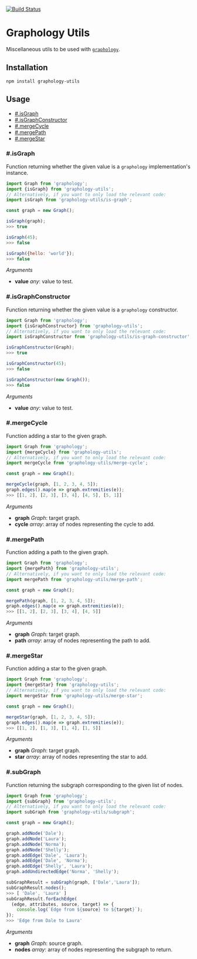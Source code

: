 [![Build Status](https://travis-ci.org/graphology/graphology-utils.svg)](https://travis-ci.org/graphology/graphology-utils)

# Graphology Utils

Miscellaneous utils to be used with [`graphology`](https://graphology.github.io).

## Installation

```
npm install graphology-utils
```

## Usage

* [#.isGraph](#isgraph)
* [#.isGraphConstructor](#isgraphconstructor)
* [#.mergeCycle](#mergecycle)
* [#.mergePath](#mergepath)
* [#.mergeStar](#mergestar)

### #.isGraph

Function returning whether the given value is a `graphology` implementation's instance.

```js
import Graph from 'graphology';
import {isGraph} from 'graphology-utils';
// Alternatively, if you want to only load the relevant code:
import isGraph from 'graphology-utils/is-graph';

const graph = new Graph();

isGraph(graph);
>>> true

isGraph(45);
>>> false

isGraph({hello: 'world'});
>>> false
```

*Arguments*

* **value** *any*: value to test.

### #.isGraphConstructor

Function returning whether the given value is a `graphology` constructor.

```js
import Graph from 'graphology';
import {isGraphConstructor} from 'graphology-utils';
// Alternatively, if you want to only load the relevant code:
import isGraphConstructor from 'graphology-utils/is-graph-constructor';

isGraphConstructor(Graph);
>>> true

isGraphConstructor(45);
>>> false

isGraphConstructor(new Graph());
>>> false
```

*Arguments*

* **value** *any*: value to test.

### #.mergeCycle

Function adding a star to the given graph.

```js
import Graph from 'graphology';
import {mergeCycle} from 'graphology-utils';
// Alternatively, if you want to only load the relevant code:
import mergeCycle from 'graphology-utils/merge-cycle';

const graph = new Graph();

mergeCycle(graph, [1, 2, 3, 4, 5]);
graph.edges().map(e => graph.extremities(e));
>>> [[1, 2], [2, 3], [3, 4], [4, 5], [5, 1]]
```

*Arguments*

* **graph** *Graph*: target graph.
* **cycle** *array*: array of nodes representing the cycle to add.

### #.mergePath

Function adding a path to the given graph.

```js
import Graph from 'graphology';
import {mergePath} from 'graphology-utils';
// Alternatively, if you want to only load the relevant code:
import mergePath from 'graphology-utils/merge-path';

const graph = new Graph();

mergePath(graph, [1, 2, 3, 4, 5]);
graph.edges().map(e => graph.extremities(e));
>>> [[1, 2], [2, 3], [3, 4], [4, 5]]
```

*Arguments*

* **graph** *Graph*: target graph.
* **path** *array*: array of nodes representing the path to add.

### #.mergeStar

Function adding a star to the given graph.

```js
import Graph from 'graphology';
import {mergeStar} from 'graphology-utils';
// Alternatively, if you want to only load the relevant code:
import mergeStar from 'graphology-utils/merge-star';

const graph = new Graph();

mergeStar(graph, [1, 2, 3, 4, 5]);
graph.edges().map(e => graph.extremities(e));
>>> [[1, 2], [1, 3], [1, 4], [1, 5]]
```

*Arguments*

* **graph** *Graph*: target graph.
* **star** *array*: array of nodes representing the star to add.

### #.subGraph

Function returning the subgraph corresponding to the given list of nodes.

```js
import Graph from 'graphology';
import {subGraph} from 'graphology-utils';
// Alternatively, if you want to only load the relevant code:
import subGraph from 'graphology-utils/subgraph';

const graph = new Graph();

graph.addNode('Dale');
graph.addNode('Laura');
graph.addNode('Norma');
graph.addNode('Shelly');
graph.addEdge('Dale', 'Laura');
graph.addEdge('Dale', 'Norma');
graph.addEdge('Shelly', 'Laura');
graph.addUndirectedEdge('Norma', 'Shelly');

subGraphResult = subGraph(graph, ['Dale','Laura']);
subGraphResult.nodes();
>>> [ 'Dale', 'Laura' ]
subGraphResult.forEachEdge(
  (edge, attributes, source, target) => {
    console.log(`Edge from ${source} to ${target}`);
});
>>> 'Edge from Dale to Laura'
```

*Arguments*

* **graph** *Graph*: source graph.
* **nodes** *array*: array of nodes representing the subgraph to return.


